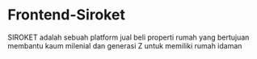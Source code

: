# Frontend-Siroket
SIROKET adalah sebuah platform jual beli properti rumah yang bertujuan membantu kaum milenial dan generasi Z untuk memiliki rumah idaman
